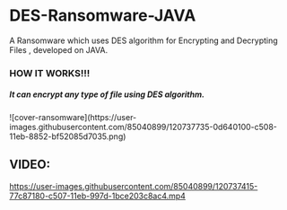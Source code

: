 


# DES-Ransomware-JAVA
A Ransomware which uses DES algorithm for Encrypting and Decrypting Files , developed on JAVA.

<h3>HOW IT WORKS!!!</h3>

<h5>It can encrypt any type of file using DES algorithm.</h5>
![cover-ransomware](https://user-images.githubusercontent.com/85040899/120737735-0d640100-c508-11eb-8852-bf52085d7035.png)


<h2>VIDEO:</h2>


https://user-images.githubusercontent.com/85040899/120737415-77c87180-c507-11eb-997d-1bce203c8ac4.mp4



